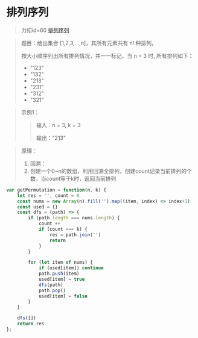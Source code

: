 # 排列序列
> 力扣id=60 [排列序列](https://leetcode.cn/problems/permutation-sequence/description/)

> 题目：给出集合 [1,2,3,...,n]，其所有元素共有 n! 种排列。
>
> 按大小顺序列出所有排列情况，并一一标记，当 n = 3 时, 所有排列如下：
>- "123"
>- "132"
>- "213"
>- "231"
>- "312"
>- "321"

>示例1：
>> 输入：n = 3, k = 3
>>
>>输出："213"

> 原理：
> 1. 回溯：
> 2. 创建一个0~n的数组，利用回溯全排列，创建count记录当前排列的个数，当count等于k时，返回当前排列

```js
var getPermutation = function(n, k) {
    let res = '', count = 0
    const nums = new Array(n).fill('').map((item, index) => index+1)
    const used = {}
    const dfs = (path) => {
        if (path.length === nums.length) {
            count ++
            if (count === k) {
                res = path.join('')
                return
            }
        }

        for (let item of nums) {
            if (used[item]) continue
            path.push(item)
            used[item] = true
            dfs(path)
            path.pop()
            used[item] = false
        }
    }

    dfs([])
    return res
};
```
